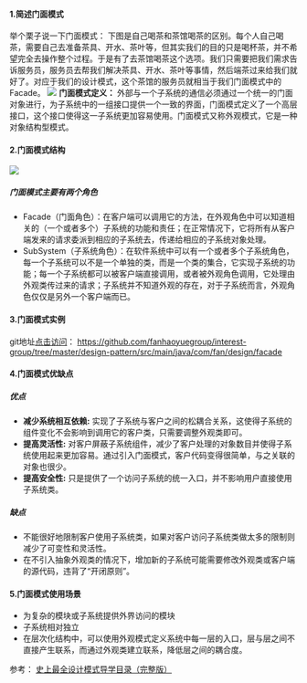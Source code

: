 #### 1.简述门面模式
举个栗子说一下门面模式：
下图是自己喝茶和茶馆喝茶的区别。每个人自己喝茶，需要自己去准备茶具、开水、茶叶等，但其实我们的目的只是喝杯茶，并不希望完全去操作整个过程。于是有了去茶馆喝茶这个选项。我们只需要把我们需求告诉服务员，服务员去帮我们解决茶具、开水、茶叶等事情，然后端茶过来给我们就好了。对应于我们的设计模式，这个茶馆的服务员就相当于我们门面模式中的Facade。
![](\img\Facade01.png)
**门面模式定义：** 外部与一个子系统的通信必须通过一个统一的门面对象进行，为子系统中的一组接口提供一个一致的界面，门面模式定义了一个高层接口，这个接口使得这一子系统更加容易使用。门面模式又称外观模式，它是一种对象结构型模式。
#### 2.门面模式结构
![](\img\Facade02.png)

##### 门面模式主要有两个角色
- Facade（门面角色）：在客户端可以调用它的方法，在外观角色中可以知道相关的（一个或者多个）子系统的功能和责任；在正常情况下，它将所有从客户端发来的请求委派到相应的子系统去，传递给相应的子系统对象处理。
- SubSystem（子系统角色）：在软件系统中可以有一个或者多个子系统角色，每一个子系统可以不是一个单独的类，而是一个类的集合，它实现子系统的功能；每一个子系统都可以被客户端直接调用，或者被外观角色调用，它处理由外观类传过来的请求；子系统并不知道外观的存在，对于子系统而言，外观角色仅仅是另外一个客户端而已。
#### 3.门面模式实例
git地址[点击访问](https://github.com/fanhaoyuegroup/interest-group/tree/master/design-pattern/src/main/java/com/fan/design/facade)：
https://github.com/fanhaoyuegroup/interest-group/tree/master/design-pattern/src/main/java/com/fan/design/facade

#### 4.门面模式优缺点
##### 优点
- **减少系统相互依赖:**
实现了子系统与客户之间的松耦合关系，这使得子系统的组件变化不会影响到调用它的客户类，只需要调整外观类即可。
- **提高灵活性:**
对客户屏蔽子系统组件，减少了客户处理的对象数目并使得子系统使用起来更加容易。通过引入门面模式，客户代码变得很简单，与之关联的对象也很少。
- **提高安全性:**
只是提供了一个访问子系统的统一入口，并不影响用户直接使用子系统类。

##### 缺点
- 不能很好地限制客户使用子系统类，如果对客户访问子系统类做太多的限制则减少了可变性和灵活性。
- 在不引入抽象外观类的情况下，增加新的子系统可能需要修改外观类或客户端的源代码，违背了“开闭原则”。
#### 5.门面模式使用场景
- 为复杂的模块或子系统提供外界访问的模块
- 子系统相对独立
- 在层次化结构中，可以使用外观模式定义系统中每一层的入口，层与层之间不直接产生联系，而通过外观类建立联系，降低层之间的耦合度。

参考：
[史上最全设计模式导学目录（完整版）](https://blog.csdn.net/lovelion/article/details/17517213)




